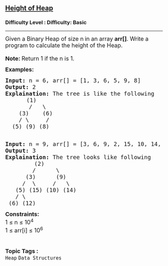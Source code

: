 <h2><a href="https://www.geeksforgeeks.org/problems/height-of-heap5025/1?page=2&category=Heap&sortBy=submissions">Height of Heap</a></h2><h3>Difficulty Level : Difficulty: Basic</h3><hr><div class="problems_problem_content__Xm_eO"><p><span style="font-size: 18px;">Given a Binary Heap of size n<strong>&nbsp;</strong>in an array <strong>arr[]</strong>.&nbsp;Write a program to calculate the height of the Heap.<br><br><strong>Note:&nbsp;</strong>Return 1 if the n is 1.<br></span></p>
<p><strong><span style="font-size: 18px;">Examples:</span></strong></p>
<pre><span style="font-size: 18px;"><strong>Input:</strong> n = 6, arr[] = [1, 3, 6, 5, 9, 8]
<strong>Output:</strong> 2
<strong>Explaination:</strong> The tree is like the following</span>
        <span style="font-size: 18px;">(1)
       /   \
    (3)    (6)
    / \     /
  (5) (9) (8)</span></pre>
<pre><span style="font-size: 18px;"><strong><br>Input: </strong>n = 9, arr[] = [3, 6, 9, 2, 15, 10, 14, 5, 12]
<strong>Output:</strong> 3
<strong>Explaination:</strong> The tree looks like following</span>
           <span style="font-size: 18px;">(2)
        /      \
      (3)      (9)
     /  \     /   \
   (5) (15) (10) (14)
   / \
 (6) (12)</span></pre>
<p><span style="font-size: 18px;"><strong>Constraints:</strong><br>1 ≤ n ≤ 10<sup>4</sup><br>1&nbsp;≤ arr[i]&nbsp;≤ 10<sup>6</sup></span></p></div><br><p><span style=font-size:18px><strong>Topic Tags : </strong><br><code>Heap</code>&nbsp;<code>Data Structures</code>&nbsp;
